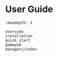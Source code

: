 # User Guide

```{toctree}
:maxdepth: 1

overview
installation
quick_start
gamepad
managers/index
```
